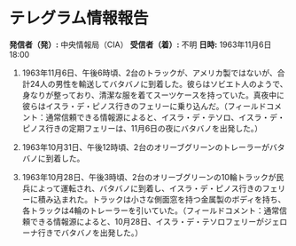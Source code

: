 # テレグラム情報報告

**発信者（発）:** 中央情報局（CIA）
**受信者（着）:** 不明
**日時:** 1963年11月6日 18:00

1. 1963年11月6日、午後6時頃、2台のトラックが、アメリカ製ではないが、合計24人の男性を輸送してバタバノに到着した。彼らはソビエト人のようで、身なりが整っており、清潔な服を着てスーツケースを持っていた。真夜中に彼らはイスラ・デ・ピノス行きのフェリーに乗り込んだ。（フィールドコメント：通常信頼できる情報源によると、イスラ・デ・テソロ、イスラ・デ・ピノス行きの定期フェリーは、11月6日の夜にバタバノを出発した。）

2. 1963年10月31日、午後12時頃、2台のオリーブグリーンのトレーラーがバタバノに到着した。

3. 1963年10月28日、午後3時頃、2台のオリーブグリーンの10輪トラックが民兵によって運転され、バタバノに到着し、イスラ・デ・ピノス行きのフェリーに積み込まれた。トラックは小さな側面窓を持つ金属製のボディを持ち、各トラックは4輪のトレーラーを引いていた。（フィールドコメント：通常信頼できる情報源によると、10月28日、イスラ・デ・テソロフェリーがジェローナ行きでバタバノを出発した。）